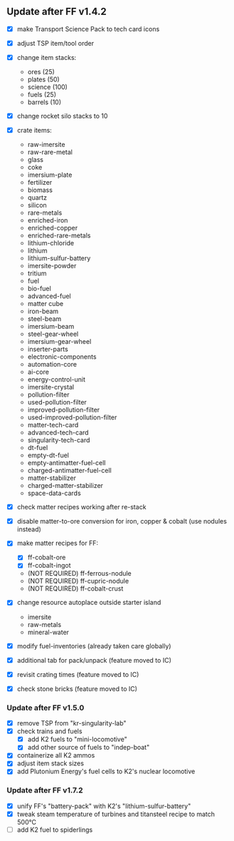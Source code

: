 ## Update after FF v1.4.2
- [x] make Transport Science Pack to tech card icons
- [x] adjust TSP item/tool order

- [x] change item stacks:
  - ores (25)
  - plates (50)
  - science (100)
  - fuels (25)
  - barrels (10)

- [x] change rocket silo stacks to 10

- [x] crate items:
  - raw-imersite
  - raw-rare-metal
  - glass
  - coke
  - imersium-plate
  - fertilizer
  - biomass
  - quartz
  - silicon
  - rare-metals
  - enriched-iron
  - enriched-copper
  - enriched-rare-metals
  - lithium-chloride
  - lithium
  - lithium-sulfur-battery
  - imersite-powder
  - tritium
  - fuel
  - bio-fuel
  - advanced-fuel
  - matter cube
  - iron-beam
  - steel-beam
  - imersium-beam
  - steel-gear-wheel
  - imersium-gear-wheel
  - inserter-parts
  - electronic-components
  - automation-core
  - ai-core
  - energy-control-unit
  - imersite-crystal
  - pollution-filter
  - used-pollution-filter
  - improved-pollution-filter
  - used-improved-pollution-filter
  - matter-tech-card
  - advanced-tech-card
  - singularity-tech-card
  - dt-fuel
  - empty-dt-fuel
  - empty-antimatter-fuel-cell
  - charged-antimatter-fuel-cell
  - matter-stabilizer
  - charged-matter-stabilizer
  - space-data-cards

- [x] check matter recipes working after re-stack
- [x] disable matter-to-ore conversion for iron, copper & cobalt (use nodules instead)
- [x] make matter recipes for FF:
  - [x] ff-cobalt-ore
  - [x] ff-cobalt-ingot
  - (NOT REQUIRED) ff-ferrous-nodule
  - (NOT REQUIRED) ff-cupric-nodule
  - (NOT REQUIRED) ff-cobalt-crust

- [x] change resource autoplace outside starter island
  - imersite
  - raw-metals
  - mineral-water

- [x] modify fuel-inventories (already taken care globally)

- [x] additional tab for pack/unpack (feature moved to IC)
- [x] revisit crating times (feature moved to IC)
- [x] check stone bricks (feature moved to IC)

### Update after FF v1.5.0
- [x] remove TSP from "kr-singularity-lab"
- [x] check trains and fuels
  - [x] add K2 fuels to "mini-locomotive"  
  - [x] add other source of fuels to "indep-boat"
- [x] containerize all K2 ammos
- [x] adjust item stack sizes
- [x] add Plutonium Energy's fuel cells to K2's nuclear locomotive

### Update after FF v1.7.2
- [x] unify FF's "battery-pack" with K2's "lithium-sulfur-battery"
- [x] tweak steam temperature of turbines and titansteel recipe to match 500°C
- [ ] add K2 fuel to spiderlings
